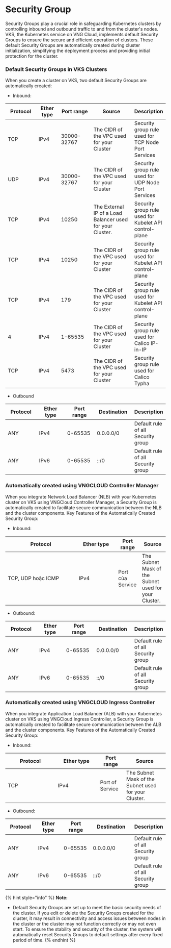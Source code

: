 # Security Group

Security Groups play a crucial role in safeguarding Kubernetes clusters by controlling inbound and outbound traffic to and from the cluster's nodes. VKS, the Kubernetes service on VNG Cloud, implements default Security Groups to ensure the secure and efficient operation of clusters. These default Security Groups are automatically created during cluster initialization, simplifying the deployment process and providing initial protection for the cluster.

### **Default Security Groups in VKS Clusters**

When you create a cluster on VKS, two default Security Groups are automatically created:

* Inbound:

<table><thead><tr><th width="114">Protocol</th><th width="83">Ether type</th><th width="140">Port range</th><th width="215">Source</th><th>Description</th></tr></thead><tbody><tr><td>TCP</td><td>IPv4</td><td>30000-32767</td><td>The CIDR of the VPC used for your Cluster</td><td>Security group rule used for TCP Node Port Services</td></tr><tr><td>UDP</td><td>IPv4</td><td>30000-32767</td><td>The CIDR of the VPC used for your Cluster</td><td>Security group rule used for UDP Node Port Services</td></tr><tr><td>TCP</td><td>IPv4</td><td>10250</td><td>The External IP of a Load Balancer used for your Cluster.</td><td>Security group rule used for Kubelet API control-plane</td></tr><tr><td>TCP</td><td>IPv4</td><td>10250</td><td>The CIDR of the VPC used for your Cluster</td><td>Security group rule used for Kubelet API control-plane</td></tr><tr><td>TCP</td><td>IPv4</td><td>179</td><td>The CIDR of the VPC used for your Cluster</td><td>Security group rule used for Kubelet API control-plane</td></tr><tr><td>4</td><td>IPv4</td><td>1-65535</td><td>The CIDR of the VPC used for your Cluster</td><td>Security group rule used for Calico IP-in-IP</td></tr><tr><td>TCP</td><td>IPv4</td><td>5473</td><td>The CIDR of the VPC used for your Cluster</td><td>Security group rule used for Calico Typha</td></tr></tbody></table>

* Outbound

<table><thead><tr><th width="114">Protocol</th><th width="131">Ether type</th><th width="126">Port range</th><th width="125">Destination</th><th>Description</th></tr></thead><tbody><tr><td>ANY</td><td>IPv4</td><td>0-65535</td><td>0.0.0.0/0</td><td>Default rule of all Security group</td></tr><tr><td>ANY</td><td>IPv6</td><td>0-65535</td><td>::/0</td><td>Default rule of all Security group</td></tr></tbody></table>

### Automatically created using VNGCLOUD Controller Manager

When you integrate Network Load Balancer (NLB) with your Kubernetes cluster on VKS using VNGCloud Controller Manager, a Security Group is automatically created to facilitate secure communication between the NLB and the cluster components. Key Features of the Automatically Created Security Group:

* Inbound:

<table><thead><tr><th width="207">Protocol</th><th width="108">Ether type</th><th>Port range</th><th>Source</th></tr></thead><tbody><tr><td>TCP, UDP hoặc ICMP</td><td>IPv4</td><td>Port của Service</td><td>The Subnet Mask of the Subnet used for your Cluster.</td></tr></tbody></table>

* Outbound:

<table><thead><tr><th width="113">Protocol</th><th width="115">Ether type</th><th width="126">Port range</th><th width="127">Destination</th><th>Description</th></tr></thead><tbody><tr><td>ANY</td><td>IPv4</td><td>0-65535</td><td>0.0.0.0/0</td><td>Default rule of all Security group</td></tr><tr><td>ANY</td><td>IPv6</td><td>0-65535</td><td>::/0</td><td>Default rule of all Security group</td></tr></tbody></table>

### Automatically created using VNGCLOUD Ingress Controller

When you integrate Application Load Balancer (ALB) with your Kubernetes cluster on VKS using VNGCloud Ingress Controller, a Security Group is automatically created to facilitate secure communication between the ALB and the cluster components. Key Features of the Automatically Created Security Group:

* Inbound:

<table><thead><tr><th width="141">Protocol</th><th width="117">Ether type</th><th>Port range</th><th>Source</th></tr></thead><tbody><tr><td>TCP</td><td>IPv4</td><td>Port of Service</td><td>The Subnet Mask of the Subnet used for your Cluster.</td></tr></tbody></table>

* Outbound:

<table><thead><tr><th width="105">Protocol</th><th width="109">Ether type</th><th width="122">Port range</th><th width="162">Destination</th><th>Description</th></tr></thead><tbody><tr><td>ANY</td><td>IPv4</td><td>0-65535</td><td>0.0.0.0/0</td><td>Default rule of all Security group</td></tr><tr><td>ANY</td><td>IPv6</td><td>0-65535</td><td>::/0</td><td>Default rule of all Security group</td></tr></tbody></table>

{% hint style="info" %}
**Note:**

* Default Security Groups are set up to meet the basic security needs of the cluster. If you edit or delete the Security Groups created for the cluster, it may result in connectivity and access issues between nodes in the cluster or the cluster may not function correctly or may not even start. To ensure the stability and security of the cluster, the system will automatically reset Security Groups to default settings after every fixed period of time.
{% endhint %}
